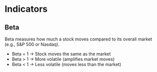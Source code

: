 # Indicators 

## Beta
Beta measures how much a stock moves compared to its overall market (e.g., S&P 500 or Nasdaq).
- Beta = 1 → Stock moves the same as the market
- Beta > 1 → More volatile (amplifies market moves)
- Beta < 1 → Less volatile (moves less than the market)
